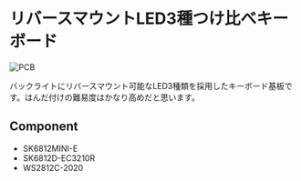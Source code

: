 # リバースマウントLED3種つけ比べキーボード

![PCB](https://user-images.githubusercontent.com/90203406/174438347-26d3f16c-3a3b-4ae2-8327-7f7f3f7393ff.jpg)

バックライトにリバースマウント可能なLED3種類を採用したキーボード基板です。はんだ付けの難易度はかなり高めだと思います。

## Component

- SK6812MINI-E
- SK6812D-EC3210R
- WS2812C-2020

